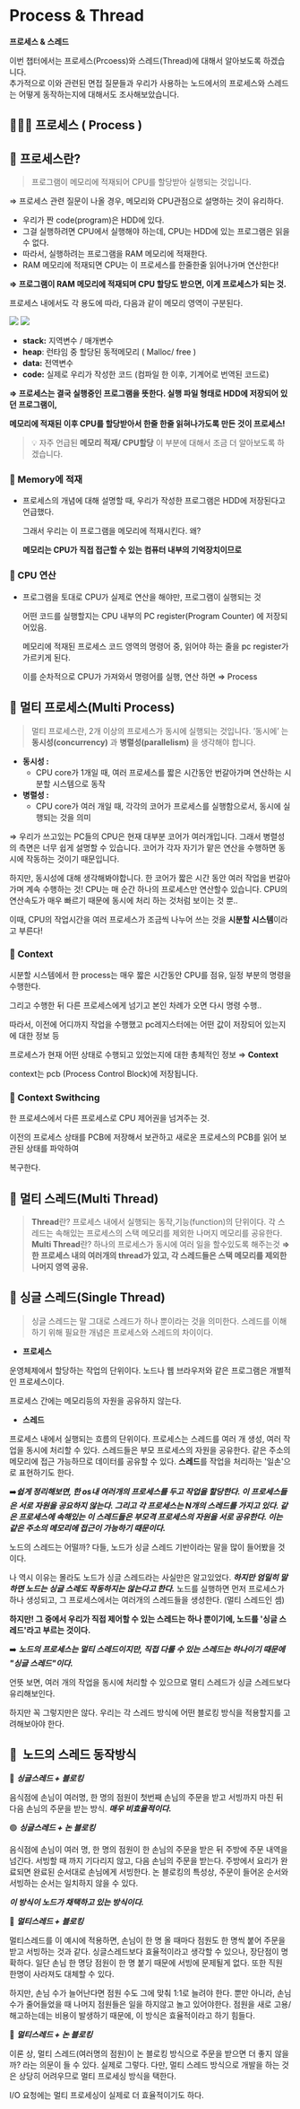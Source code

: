# Process & Thread

**프로세스 & 스레드**


> 
이번 챕터에서는 프로세스(Prcoess)와 스레드(Thread)에 대해서 알아보도록 하겠습니다.                   
추가적으로 이와 관련된 면접 질문들과 우리가 사용하는 노드에서의 프로세스와 스레드는 어떻게 동작하는지에 대해서도 조사해보았습니다.

## 🤵🏻‍♂️ 프로세스 ( Process )

## 📌 프로세스란?

> 프로그램이 메모리에 적재되어 CPU를 할당받아 실행되는 것입니다.
> 

⇒ 프로세스 관련 질문이 나올 경우, 메모리와 CPU관점으로 설명하는 것이 유리하다.

- 우리가 짠 code(program)은 HDD에 있다.
- 그걸 실행하려면 CPU에서 실행해야 하는데, CPU는 HDD에 있는 프로그램은 읽을 수 없다.
- 따라서, 실행하려는 프로그램을 RAM 메모리에 적재한다.
- RAM 메모리에 적재되면 CPU는 이 프로세스를 한줄한줄 읽어나가며 연산한다!

**⇒ 프로그램이 RAM 메모리에 적재되며 CPU 할당도 받으면, 이게 프로세스가 되는 것.**


프로세스 내에서도 각 용도에 따라, 다음과 같이 메모리 영역이 구분된다.

![](https://velog.velcdn.com/images/turfguy/post/6c541244-87f2-44d4-bdff-f00bcc3757e5/image.png)
![](https://velog.velcdn.com/images/turfguy/post/a74435c9-0d70-4ca2-a5e9-2fecf8e40f4a/image.png)


- **stack:** 지역변수 / 매개변수
- **heap**: 런타임 중 할당된 동적메모리 ( Malloc/ free )
- **data:** 전역변수
- **code:** 실제로 우리가 작성한 코드 (컴파일 한 이후, 기계어로 번역된 코드로)

**⇒ 프로세스는 결국 실행중인 프로그램을 뜻한다. 실행 파일 형태로 HDD에 저장되어 있던  프로그램이,**

**메모리에 적재된 이후 CPU를 할당받아서 한줄 한줄 읽혀나가도록 만든 것이 프로세스!**


> 💡 자주 언급된 **메모리 적재/ CPU할당** 이 부분에 대해서 조금 더 알아보도록 하겠습니다.


### 💾 Memory에 적재

- 프로세스의 개념에 대해 설명할 때, 우리가 작성한 프로그램은 HDD에 저장된다고 언급했다.
    
    그래서 우리는 이 프로그램을 메모리에 적재시킨다. 왜?
    
    **메모리는 CPU가 직접 접근할 수 있는 컴퓨터 내부의 기억장치이므로**
    

### 💾 CPU 연산

- 프로그램을 토대로 CPU가 실제로 연산을 해야만, 프로그램이 실행되는 것
    
    어떤 코드를 실행할지는 CPU 내부의 PC register(Program Counter) 에 저장되어있음.
    
    메모리에 적재된 프로세스 코드 영역의 명령어 중, 읽어야 하는 줄을 pc register가 가르키게 된다.
    
    이를 순차적으로 CPU가 가져와서 명령어를 실행, 연산 하면 ⇒ Process
    

## 📌 멀티 프로세스(Multi Process)

> 멀티 프로세스란, 2개 이상의 프로세스가 동시에 실행되는 것입니다.
’동시에’ 는 **동시성(concurrency)** 과 **병렬성(parallelism)** 을 생각해야 합니다.
> 
- **동시성 :**
    - CPU core가 1개일 때, 여러 프로세스를 짧은 시간동안 번갈아가며 연산하는 시분할 시스템으로 동작
- **병렬성 :**
    - CPU core가 여러 개일 때, 각각의 코어가 프로세스를 실행함으로서, 동시에 실행되는 것을 의미

⇒ 우리가 쓰고있는 PC들의 CPU은 현재 대부분 코어가 여러개입니다. 그래서 병렬성의 측면은 너무 쉽게 설명할 수 있습니다. 코어가 각자 자기가 맡은 연산을 수행하면 동시에 작동하는 것이기 때문입니다.

하지만, 동시성에 대해 생각해봐야합니다. 한 코어가 짧은 시간 동안 여러 작업을 번갈아가며 계속 수행하는 것! CPU는 매 순간 하나의 프로세스만 연산할수 있습니다. CPU의 연산속도가 매우 빠르기 때문에 동시에 처리 하는 것처럼 보이는 것 뿐.. 

이때, CPU의 작업시간을 여러 프로세스가 조금씩 나누어 쓰는 것을 **시분할 시스템**이라고 부른다!

### 💾 Context

시분할 시스템에서 한 process는 매우 짧은 시간동안 CPU를 점유, 일정 부분의 명령을 수행한다.

그리고 수행한 뒤 다른 프로세스에게 넘기고 본인 차례가 오면 다시 명령 수행..

따라서, 이전에 어디까지 작업을 수행했고 pc레지스터에는 어떤 값이 저장되어 있는지에 대한 정보 등

프로세스가 현재 어떤 상태로 수행되고 있었는지에 대한 총체적인 정보 ⇒ **Context**

context는 pcb (Process Control Block)에 저장됩니다.

### 💾 Context Swithcing

한 프로세스에서 다른 프로세스로 CPU 제어권을 넘겨주는 것.

이전의 프로세스 상태를 PCB에 저장해서 보관하고 새로운 프로세스의 PCB를 읽어 보관된 상태를 파악하여

복구한다.

## 📌 멀티 스레드(Multi Thread)

> **Thread**란? 프로세스 내에서 실행되는 동작,기능(function)의 단위이다.
각 스레드는 속해있는 프로세스의 스택 메모리를 제외한 나머지 메모리를 공유한다.
**Multi Thread**란? 하나의 프로세스가 동시에 여러 일을 할수있도록 해주는것
**⇒ 한 프로세스 내의 여러개의 thread가 있고, 각 스레드들은 스택 메모리를 제외한 나머지 영역 공유.**
> 

## 📌 싱글 스레드(Single Thread)

> 싱글 스레드는 말 그대로 스레드가 하나 뿐이라는 것을 의미한다. 스레드를 이해하기 위해 필요한 개념은 프로세스와 스레드의 차이이다.
> 
- **프로세스**

운영체제에서 할당하는 작업의 단위이다. 노드나 웹 브라우저와 같은 프로그램은 개별적인 프로세스이다.

프로세스 간에는 메모리등의 자원을 공유하지 않는다.

- **스레드**

프로세스 내에서 실행되는 흐름의 단위이다. 프로세스는 스레드를 여러 개 생성, 여러 작업을 동시에 처리할 수 있다. 스레드들은 부모 프로세스의 자원을 공유한다. 같은 주소의 메모리에 접근 가능하므로 데이터를 공유할 수 있다. **스레드**를 작업을 처리하는 '일손'으로 표현하기도 한다.

➡️***쉽게 정리해보면, 한 os내 여러개의 프로세스를 두고 작업을 할당한다. 이 프로세스들은 서로 자원을 공요하지 않는다. 그리고 각 프로세스는 N개의 스레드를 가지고 있다. 같은 프로세스에 속해있는 이 스레드들은 부모격 프로세스의 자원을 서로 공유한다. 이는  같은 주소의 메모리에 접근이 가능하기 때문이다.***

노드의 스레드는 어떨까? 다들, 노드가 싱글 스레드 기반이라는 말을 많이 들어봤을 것이다.

나 역시 이유는 몰라도 노드가 싱글 스레드라는 사실만은 알고있었다. ***하지만 엄밀히 말하면 노드는 싱글 스레도 작동하지는 않는다고 한다.*** 노드를 실행하면 먼저 프로세스가 하나 생성되고, 그 프로세스에서는 여러개의 스레드들을 생성한다. (멀티 스레드인 셈)

**하지만! 그 중에서 우리가 직접 제어할 수 있는 스레드는 하나 뿐이기에, 노드를 '싱글 스레드'라고 부르는 것이다.**

➡️ ***노드의 프로세스는 멀티 스레드이지만, 직접 다룰 수 있는 스레드는 하나이기 때문에 "싱글 스레드"이다.***

언뜻 보면, 여러 개의 작업을 동시에 처리할 수 있으므로 멀티 스레드가 싱글 스레드보다 유리해보인다.

하지만 꼭 그렇지만은 않다. 우리는 각 스레드 방식에 어떤 블로킹 방식을 적용할지를 고려해보아야 한다.

## 📌  노드의 스레드 동작방식

🔴 ***싱글스레드 + 블로킹***

음식점에 손님이 여러명, 한 명의 점원이 첫번째 손님의 주문을 받고 서빙까지 마친 뒤 다음 손님의 주문을 받는 방식. ***매우 비효율적이다.***

🟢 ***싱글스레드 + 논 블로킹***

음식점에 손님이 여러 명, 한 명의 점원이 한 손님의 주문을 받은 뒤 주방에 주문 내역을 넘긴다. 서빙할 때 까지 기다리지 않고, 다음 손님의 주문을 받는다. 주방에서 요리가 완료되면 완료된 순서대로 손님에게 서빙한다. 논 블로킹의 특성상, 주문이 들어온 순서와 서빙하는 순서는 일치하지 않을 수 있다.

***이 방식이 노드가 채택하고 있는 방식이다.***

🔴 ***멀티스레드 + 블로킹***

멀티스레드를 이 예시에 적용하면, 손님이 한 명 올 때마다 점원도 한 명씩 붙어 주문을 받고 서빙하는 것과 같다. 싱글스레드보다 효율적이라고 생각할 수 있으나, 장단점이 명확하다. 일단 손님 한 명당 점원이 한 명 붙기 때문에 서빙에 문제될게 없다. 또한 직원 한명이 사라져도 대체할 수 있다.

하지만, 손님 수가 늘어난다면 점원 수도 그에 맞춰 1:1로 늘려야 한다. 뿐만 아니라, 손님 수가 줄어들었을 때 나머지 점원들은 일을 하지않고 놀고 있어야한다. 점원을 새로 고용/해고하는데는 비용이 발생하기 때문에, 이 방식은 효율적이라고 하기 힘들다.

🔴 ***멀티스레드 + 논 블로킹***

이론 상, 멀티 스레드(여러명의 점원)이 논 블로킹 방식으로 주문을 받으면 더 좋지 않을까? 라는 의문이 들 수 있다. 실제로 그렇다. 다만, 멀티 스레드 방식으로 개발을 하는 것은 상당히 어려우므로 멀티 프로세싱 방식을 택한다.

I/O 요청에는 멀티 프로세싱이 실제로 더 효율적이기도 하다.